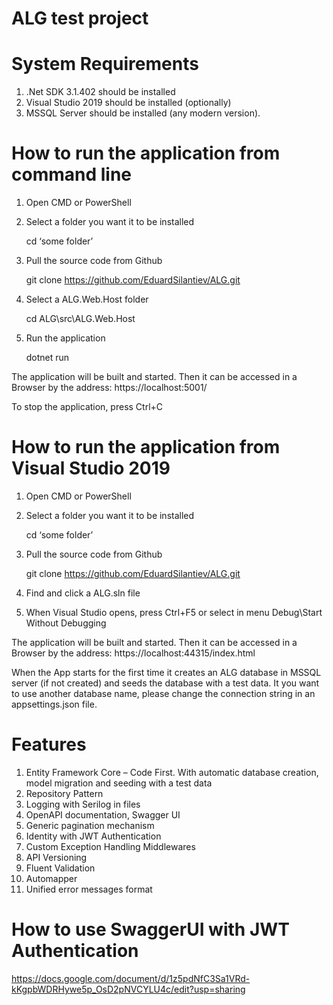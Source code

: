 # ALG test project

# System Requirements

1. .Net SDK 3.1.402 should be installed
2. Visual Studio 2019 should be installed (optionally)
3. MSSQL Server should be installed (any modern version).

# How to run the application from command line

1. Open CMD or PowerShell
2. Select a folder you want it to be installed

    cd ‘some folder’
    
3. Pull the source code from Github

    git clone https://github.com/EduardSilantiev/ALG.git
    
4. Select a ALG.Web.Host folder

    cd ALG\src\ALG.Web.Host
    
5. Run the application

    dotnet run

The application will be built and started. Then it can be accessed in a Browser by the address:
https://localhost:5001/

To stop the application, press Ctrl+C

# How to run the application from Visual Studio 2019

1. Open CMD or PowerShell
2. Select a folder you want it to be installed

    cd ‘some folder’
    
3. Pull the source code from Github

    git clone https://github.com/EduardSilantiev/ALG.git
    
4. Find and click a ALG.sln file
5. When Visual Studio opens, press Ctrl+F5 or select in menu Debug\Start Without Debugging

The application will be built and started. Then it can be accessed in a Browser by the address:
https://localhost:44315/index.html

When the App starts for the first time it creates an ALG database in MSSQL server (if not created) and seeds the database with a test data.
It you want to use another database name, please change the connection string in an appsettings.json file.

# Features

1. Entity Framework Core – Code First. With automatic database creation, model migration and seeding with a test data
2. Repository Pattern
3. Logging with Serilog in files
4. OpenAPI documentation, Swagger UI
5. Generic pagination mechanism
6. Identity with JWT Authentication
7. Custom Exception Handling Middlewares
8. API Versioning
9. Fluent Validation
10. Automapper
11. Unified error messages format

# How to use SwaggerUI with JWT Authentication

https://docs.google.com/document/d/1z5pdNfC3Sa1VRd-kKgpbWDRHywe5p_OsD2pNVCYLU4c/edit?usp=sharing
